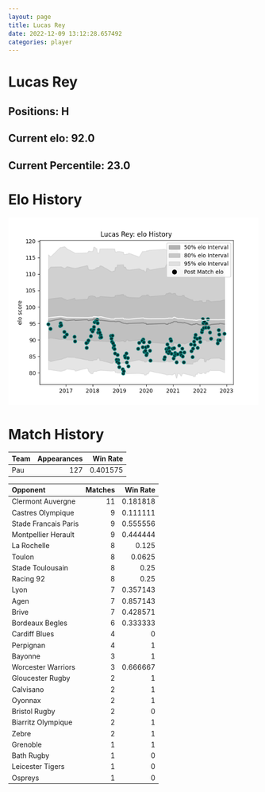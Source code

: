 ```yaml
---  
layout: page  
title: Lucas Rey  
date: 2022-12-09 13:12:28.657492  
categories: player  
---
```

# Lucas Rey

## Positions: H

## Current elo: 92.0

## Current Percentile: 23.0

# Elo History


![elo history](history_LucasRey.png)
# Match History


| Team   |   Appearances |   Win Rate |
|:-------|--------------:|-----------:|
| Pau    |           127 |   0.401575 |

| Opponent             |   Matches |   Win Rate |
|:---------------------|----------:|-----------:|
| Clermont Auvergne    |        11 |   0.181818 |
| Castres Olympique    |         9 |   0.111111 |
| Stade Francais Paris |         9 |   0.555556 |
| Montpellier Herault  |         9 |   0.444444 |
| La Rochelle          |         8 |   0.125    |
| Toulon               |         8 |   0.0625   |
| Stade Toulousain     |         8 |   0.25     |
| Racing 92            |         8 |   0.25     |
| Lyon                 |         7 |   0.357143 |
| Agen                 |         7 |   0.857143 |
| Brive                |         7 |   0.428571 |
| Bordeaux Begles      |         6 |   0.333333 |
| Cardiff Blues        |         4 |   0        |
| Perpignan            |         4 |   1        |
| Bayonne              |         3 |   1        |
| Worcester Warriors   |         3 |   0.666667 |
| Gloucester Rugby     |         2 |   1        |
| Calvisano            |         2 |   1        |
| Oyonnax              |         2 |   1        |
| Bristol Rugby        |         2 |   0        |
| Biarritz Olympique   |         2 |   1        |
| Zebre                |         2 |   1        |
| Grenoble             |         1 |   1        |
| Bath Rugby           |         1 |   0        |
| Leicester Tigers     |         1 |   0        |
| Ospreys              |         1 |   0        |